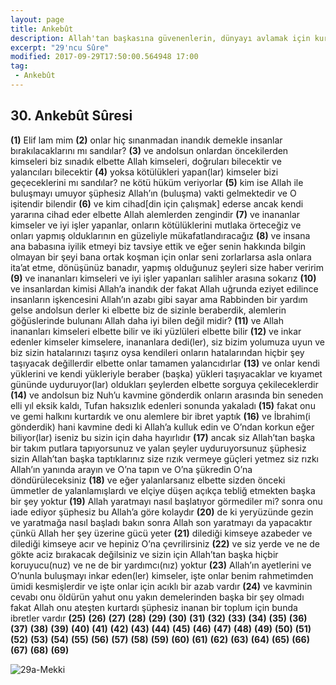 ```yaml
---
layout: page
title: Ankebût
description: Allah'tan başkasına güvenenlerin, dünyayı avlamak için kurdukları teşkilatını bir örümcek ağına benzeten, örümcek meseli.
excerpt: "29'ncu Sûre"
modified: 2017-09-29T17:50:00.564948 17:00
tag: 
 - Ankebût
---
```


## 30. Ankebût Sûresi

**(1)** Elif lam mim 
**(2)** onlar hiç sınanmadan inandık demekle insanlar bırakılacaklarını mı sandılar?
**(3)** ve andolsun onlardan öncekilerden kimseleri biz sınadık elbette Allah kimseleri, doğruları bilecektir ve yalancıları bilecektir 
**(4)** yoksa kötülükleri yapan(lar) kimseler bizi geçeceklerini mı sandılar? ne kötü hüküm veriyorlar
**(5)** kim ise Allah ile buluşmayı umuyor şüphesiz Allah’ın (buluşma) vakti gelmektedir ve O işitendir bilendir
**(6)** ve kim cihad[din için çalışmak] ederse ancak kendi yararına cihad eder elbette Allah alemlerden zengindir
**(7)** ve inananlar kimseler ve iyi işler yapanlar, onların kötülüklerini mutlaka örteceğiz ve onları yapmış olduklarının en güzeliyle mükafatlandıracağız 
**(8)** ve insana ana babasına iyilik etmeyi biz tavsiye ettik ve eğer senin hakkında bilgin olmayan bir şeyi bana ortak koşman için onlar seni zorlarlarsa asla onlara ita’at etme, dönüşünüz banadır, yapmış olduğunuz şeyleri size haber veririm 
**(9)** ve inananları kimseleri ve iyi işler yapanları salihler arasına sokarız
**(10)** ve insanlardan kimisi Allah’a inandık der fakat Allah uğrunda eziyet edilince insanların işkencesini Allah’ın azabı gibi sayar ama Rabbinden bir yardım gelse andolsun derler ki elbette biz de sizinle beraberdik, alemlerin göğüslerinde bulunanı Allah daha iyi bilen değil midir?
**(11)** ve Allah inananları kimseleri elbette bilir ve iki yüzlüleri elbette bilir
**(12)** ve inkar edenler kimseler kimselere, inananlara dedi(ler), siz bizim yolumuza uyun ve biz sizin hatalarınızı taşırız oysa kendileri onların hatalarından hiçbir şey taşıyacak değillerdir elbette onlar tamamen yalancıdırlar
**(13)** ve onlar kendi yüklerini ve kendi yükleriyle beraber (başka) yükleri taşıyacaklar ve kıyamet gününde uyduruyor(lar) oldukları şeylerden elbette sorguya çekileceklerdir 
**(14)** ve andolsun biz Nuh’u kavmine gönderdik onların arasında bin seneden elli yıl eksik kaldı, Tufan haksızlık edenleri sonunda yakaladı
**(15)** fakat onu ve gemi halkını kurtardık ve onu alemlere bir ibret yaptık 
**(16)** ve İbrahim(i gönderdik) hani kavmine dedi ki Allah’a kulluk edin ve O’ndan korkun eğer biliyor(lar) iseniz bu sizin için daha hayırlıdır 
**(17)** ancak siz Allah’tan başka bir takım putlara tapıyorsunuz ve yalan şeyler uyduruyorsunuz şüphesiz sizin Allah’tan başka taptıklarınız size rızık vermeye güçleri yetmez siz rızkı Allah’ın yanında arayın ve O’na tapın ve O’na şükredin O’na döndürüleceksiniz
**(18)** ve eğer yalanlarsanız elbette sizden önceki ümmetler de yalanlamışlardı ve elçiye düşen açıkça tebliğ etmekten başka bir şey yoktur 
**(19)** Allah yaratmayı nasıl başlatıyor görmediler mi? sonra onu iade ediyor şüphesiz bu Allah’a göre kolaydır
**(20)** de ki yeryüzünde gezin ve yaratmağa nasıl başladı bakın sonra Allah son yaratmayı da yapacaktır çünkü Allah her şey üzerine gücü yeter
**(21)** dilediği kimseye azabeder ve dilediği kimseye acır ve hepiniz O’na çevrilirsiniz
**(22)** ve siz yerde ve ne de gökte aciz bırakacak değilsiniz ve sizin için Allah’tan başka hiçbir koruyucu(nuz) ve ne de bir yardımcı(nız) yoktur 
**(23)** Allah’ın ayetlerini ve O’nunla buluşmayı inkar eden(ler) kimseler, işte onlar benim rahmetimden ümidi kesmişlerdir ve işte onlar için acıklı bir azab vardır 
**(24)** ve kavminin cevabı onu öldürün yahut onu yakın demelerinden başka bir şey olmadı fakat Allah onu ateşten kurtardı şüphesiz inanan bir toplum için bunda ibretler vardır 
**(25)**
**(26)**
**(27)**
**(28)**
**(29)**
**(30)**
**(31)**
**(32)**
**(33)**
**(34)**
**(35)**
**(36)**
**(37)**
**(38)**
**(39)**
**(40)**
**(41)**
**(42)**
**(43)**
**(44)**
**(45)**
**(46)**
**(47)**
**(48)**
**(49)**
**(50)**
**(51)**
**(52)**
**(53)**
**(54)**
**(55)**
**(56)**
**(57)**
**(58)**
**(59)**
**(60)**
**(61)**
**(62)**
**(63)**
**(64)**
**(65)**
**(66)**
**(67)**
**(68)**
**(69)**

![29a-Mekki]({{site.url}}/images/ayrac-muhur.png)
